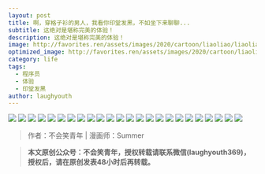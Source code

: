 ```yaml
---
layout: post
title: 啊，穿格子衫的男人，我看你印堂发黑，不如坐下来聊聊...
subtitle: 这绝对是堪称完美的体验！
description: 这绝对是堪称完美的体验！
image: http://favorites.ren/assets/images/2020/cartoon/liaoliao/liaoliao00.jpg
optimized_image: http://favorites.ren/assets/images/2020/cartoon/liaoliao/liaoliao00.jpg
category: life
tags:
  - 程序员
  - 体验
  - 印堂发黑
author: laughyouth
---
```


![](http://favorites.ren/assets/images/2020/cartoon/liaoliao/liaoliao01.jpg)
![](http://favorites.ren/assets/images/2020/cartoon/liaoliao/liaoliao02.jpg)
![](http://favorites.ren/assets/images/2020/cartoon/liaoliao/liaoliao03.jpg)
![](http://favorites.ren/assets/images/2020/cartoon/liaoliao/liaoliao04.jpg)
![](http://favorites.ren/assets/images/2020/cartoon/liaoliao/liaoliao05.jpg)
![](http://favorites.ren/assets/images/2020/cartoon/liaoliao/liaoliao06.jpg)
![](http://favorites.ren/assets/images/2020/cartoon/liaoliao/liaoliao07.jpg)
![](http://favorites.ren/assets/images/2020/cartoon/liaoliao/liaoliao08.jpg)
![](http://favorites.ren/assets/images/2020/cartoon/liaoliao/liaoliao09.jpg)
![](http://favorites.ren/assets/images/2020/cartoon/liaoliao/liaoliao10.jpg)
![](http://favorites.ren/assets/images/2020/cartoon/liaoliao/liaoliao11.jpg)
![](http://favorites.ren/assets/images/2020/cartoon/liaoliao/liaoliao12.jpg)
![](http://favorites.ren/assets/images/2020/cartoon/liaoliao/liaoliao13.jpg)
![](http://favorites.ren/assets/images/2020/cartoon/liaoliao/liaoliao14.jpg)
![](http://favorites.ren/assets/images/2020/cartoon/liaoliao/liaoliao15.jpg)
![](http://favorites.ren/assets/images/2020/cartoon/liaoliao/liaoliao16.jpg)
![](http://favorites.ren/assets/images/2020/cartoon/liaoliao/liaoliao17.jpg)
![](http://favorites.ren/assets/images/2020/cartoon/liaoliao/liaoliao18.jpg)
![](http://favorites.ren/assets/images/2020/cartoon/liaoliao/liaoliao19.jpg)
![](http://favorites.ren/assets/images/2020/cartoon/liaoliao/liaoliao20.jpg)
![](http://favorites.ren/assets/images/2020/cartoon/liaoliao/liaoliao21.jpg)
![](http://favorites.ren/assets/images/2020/cartoon/liaoliao/liaoliao22.jpg)
![](http://favorites.ren/assets/images/2020/cartoon/liaoliao/liaoliao23.jpg)
![](http://favorites.ren/assets/images/2020/cartoon/liaoliao/liaoliao24.jpg)

>作者：不会笑青年 | 漫画师：Summer

>**本文原创公众号：不会笑青年，授权转载请联系微信(laughyouth369)，授权后，请在原创发表48小时后再转载。**


